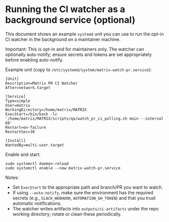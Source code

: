 # Running the CI watcher as a background service (optional)

This document shows an example `systemd` unit you can use to run the opt-in CI watcher in the background on a maintainer machine.

Important: This is opt-in and for maintainers only. The watcher can optionally auto-notify; ensure secrets and tokens are set appropriately before enabling auto-notify.

Example unit (copy to `/etc/systemd/system/matrix-watch-pr.service`):

```
[Unit]
Description=Matrix PR CI Watcher
After=network.target

[Service]
Type=simple
User=matrix
WorkingDirectory=/home/matrix/MATRIX
ExecStart=/bin/bash -lc '/home/matrix/MATRIX/scripts/qa/watch_pr_ci_polling.sh main --interval 60'
Restart=on-failure
RestartSec=30

[Install]
WantedBy=multi-user.target
```

Enable and start:

```
sudo systemctl daemon-reload
sudo systemctl enable --now matrix-watch-pr.service
```

Notes:
- Set `ExecStart` to the appropriate path and branch/PR you want to watch.
- If using `--auto-notify`, make sure the environment has the required secrets (e.g., `SLACK_WEBHOOK`, `AUTOMATION_GH_TOKEN`) and that you trust automatic notifications.
- The watcher writes artifacts into `outputs/ci-artifacts` under the repo working directory; rotate or clean these periodically.
